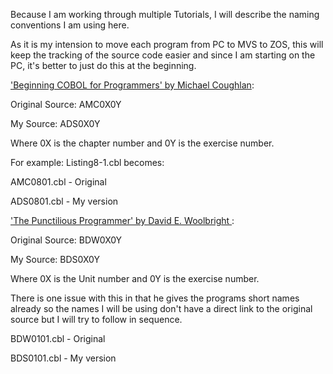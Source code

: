Because I am working through multiple Tutorials, I will describe the naming conventions I am using here.

As it is my intension to move each program from PC to MVS to ZOS, this will keep the tracking of the source code easier and since I am starting on the PC, it's better to just do this at the beginning.

['Beginning COBOL for Programmers' by Michael Coughlan](http://www.apress.com/9781430262534):

Original Source: AMC0X0Y

My Source: ADS0X0Y

Where 0X is the chapter number and 0Y is the exercise number.

For example: Listing8-1.cbl becomes:

AMC0801.cbl - Original

ADS0801.cbl - My version


['The Punctilious Programmer' by David E. Woolbright ](https://punctiliousprogrammer.com/ibm-enterprise-cobol/):

Original Source: BDW0X0Y

My Source: BDS0X0Y

Where 0X is the Unit number and 0Y is the exercise number.

There is one issue with this in that he gives the programs short names already so the names I will be using don't have a direct link to the original source but I will try to follow in sequence.

BDW0101.cbl - Original

BDS0101.cbl - My version
